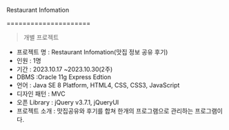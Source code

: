 Restaurant Infomation

=====================

>개별 프로젝트

- 프로젝트 명 : Restaurant Infomation(맛집 정보 공유 후기)<br>
- 인원 : 1명 <br>
- 기간 : 2023.10.17 ~2023.10.30(2주) <br>
- DBMS :Oracle 11g Express Edtion <br>
- 언어 : Java SE 8 Platform, HTML4, CSS, CSS3, JavaScript <br>
- 디자인 패턴 : MVC <br>
- 오픈 Library : jQuery v3.7.1, jQueryUI <br>
- 프로젝트 소개 : 맛집공유와 후기를 합쳐 한개의 프로그램으로 관리하는 프로그램이다.